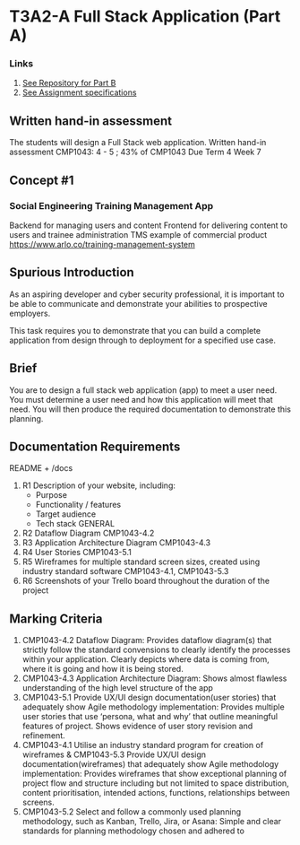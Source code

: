 # T3A2-A Full Stack Application (Part A)
### Links
1. [See Repository for Part B](https://github.com/kayshcache/t4a2-b-fullstack-app)
2. [See Assignment specifications]()
## Written hand-in assessment
The students will design a Full Stack web application.	Written hand-in assessment	CMP1043: 4 - 5 ;	43% of CMP1043
Due Term 4 Week 7

## Concept #1
### Social Engineering Training Management App
Backend for managing users and content
Frontend for delivering content to users and trainee administration
TMS example of commercial product https://www.arlo.co/training-management-system
## Spurious Introduction
As an aspiring developer and cyber security professional, it is important to be able to communicate and demonstrate your abilities to prospective employers.

This task requires you to demonstrate that you can build a complete application from design through to deployment for a specified use case.

## Brief
You are to design a full stack web application (app) to meet a user need. You must determine a user need and how this application will meet that need. You will then produce the required documentation to demonstrate this planning.
## Documentation Requirements
README + /docs
1. R1	Description of your website, including:
   * Purpose
   * Functionality / features
   * Target audience
   * Tech stack	GENERAL
2. R2	Dataflow Diagram	CMP1043-4.2
3. R3	Application Architecture Diagram	CMP1043-4.3
4. R4	User Stories	CMP1043-5.1
5. R5	Wireframes for multiple standard screen sizes, created using industry standard software	CMP1043-4.1, CMP1043-5.3
6. R6	Screenshots of your Trello board throughout the duration of the project
## Marking Criteria
1. CMP1043-4.2 Dataflow Diagram: Provides dataflow diagram(s) that strictly follow the standard convensions to clearly identify the processes within your application. Clearly depicts where data is coming from, where it is going and how it is being stored.
2. CMP1043-4.3 Application Architecture Diagram: Shows almost flawless understanding of the high level structure of the app
3. CMP1043-5.1 Provide UX/UI design documentation(user stories) that adequately show Agile methodology implementation: Provides multiple user stories that use ‘persona, what and why’ that outline meaningful features of project. Shows evidence of user story revision and refinement.
4. CMP1043-4.1 Utilise an industry standard program for creation of wireframes & CMP1043-5.3 Provide UX/UI design documentation(wireframes) that adequately show Agile methodology implementation: Provides wireframes that show exceptional planning of project flow and structure including but not limited to space distribution, content prioritisation, intended actions, functions, relationships between screens.
5. CMP1043-5.2 Select and follow a commonly used planning methodology, such as Kanban, Trello, Jira, or Asana: Simple and clear standards for planning methodology chosen and adhered to

